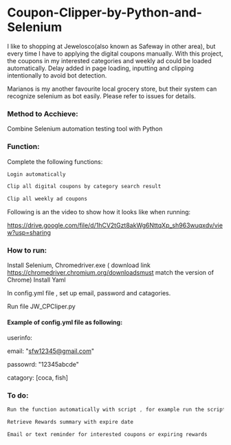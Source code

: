 # Coupon-Clipper-by-Python-and-Selenium

I like to shopping at Jewelosco(also known as Safeway in other area), but every time I have to applying the digital coupons manually. With this project, the coupons in my interested categories and weekly ad could be loaded automatically. Delay added in page loading, inputting and clipping intentionally to avoid bot detection.

Marianos is my another favourite local grocery store, but their system can recognize selenium as bot easily. Please refer to issues for details.

### Method to Acchieve:
Combine Selenium automation testing tool with Python 

### Function:
Complete the following functions:
```css
Login automatically

Clip all digital coupons by category search result

Clip all weekly ad coupons
```
Following is an the video to show how it looks like when running:

https://drive.google.com/file/d/1hCV2tGzt8akWg6NttqXp_sh963wuqxdv/view?usp=sharing
### How to run:
Install Selenium, Chromedriver.exe
( download link https://chromedriver.chromium.org/downloadsmust match the version of Chrome)
Install Yaml

In config.yml file , set up email, password and catagories.

Run file JW_CPCliper.py

#### Example of config.yml file as following:

userinfo:

   email: "sfw12345@gmail.com"
  
   passowrd: "12345abcde"
  
catagory: [coca, fish]


### To do:
```css
Run the function automatically with script , for example run the script every Wednesday  at night

Retrieve Rewards summary with expire date

Email or text reminder for interested coupons or expiring rewards

```
